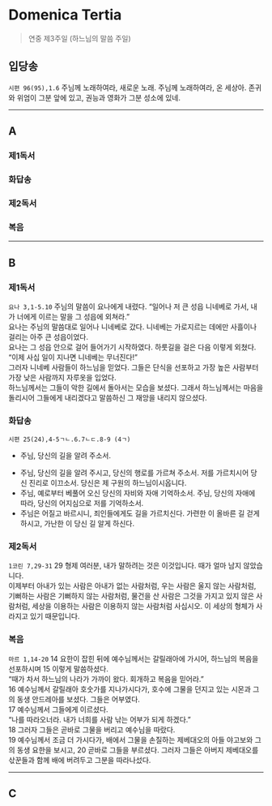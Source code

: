 # Domenica Tertia
> 연중 제3주일 (하느님의 말씀 주일)

## 입당송
`시편 96(95),1.6` 주님께 노래하여라, 새로운 노래. 주님께 노래하여라, 온 세상아. 존귀와 위엄이 그분 앞에 있고, 권능과 영화가 그분 성소에 있네.

----

## A
### 제1독서
### 화답송
### 제2독서
### 복음

----

## B

### 제1독서
`요나 3,1-5.10` 주님의 말씀이 요나에게 내렸다.
“일어나 저 큰 성읍 니네베로 가서, 내가 너에게 이르는 말을 그 성읍에 외쳐라.”  
요나는 주님의 말씀대로 일어나 니네베로 갔다. 니네베는 가로지르는 데에만 사흘이나 걸리는 아주 큰 성읍이었다.  
요나는 그 성읍 안으로 걸어 들어가기 시작하였다. 하룻길을 걸은 다음 이렇게 외쳤다.  
“이제 사십 일이 지나면 니네베는 무너진다!”  
그러자 니네베 사람들이 하느님을 믿었다. 그들은 단식을 선포하고 가장 높은 사람부터 가장 낮은 사람까지 자루옷을 입었다.  
하느님께서는 그들이 악한 길에서 돌아서는 모습을 보셨다. 그래서 하느님께서는 마음을 돌리시어 그들에게 내리겠다고 말씀하신 그 재앙을 내리지 않으셨다.

### 화답송
`시편 25(24),4-5ㄱㄴ.6.7ㄴㄷ.8-9 (4ㄱ)`
* 주님, 당신의 길을 알려 주소서.
- 주님, 당신의 길을 알려 주시고, 당신의 행로를 가르쳐 주소서. 저를 가르치시어 당신 진리로 이끄소서. 당신은 제 구원의 하느님이시옵니다.
- 주님, 예로부터 베풀어 오신 당신의 자비와 자애 기억하소서. 주님, 당신의 자애에 따라, 당신의 어지심으로 저를 기억하소서.
- 주님은 어질고 바르시니, 죄인들에게도 길을 가르치신다. 가련한 이 올바른 길 걷게 하시고, 가난한 이 당신 길 알게 하신다.

### 제2독서
`1코린 7,29-31` 29 형제 여러분, 내가 말하려는 것은 이것입니다. 때가 얼마 남지 않았습니다.  
이제부터 아내가 있는 사람은 아내가 없는 사람처럼, 우는 사람은 울지 않는 사람처럼, 기뻐하는 사람은 기뻐하지 않는 사람처럼, 물건을 산 사람은 그것을 가지고 있지 않은 사람처럼, 세상을 이용하는 사람은 이용하지 않는 사람처럼 사십시오. 이 세상의 형체가 사라지고 있기 때문입니다.

### 복음
`마르 1,14-20` 14 요한이 잡힌 뒤에 예수님께서는 갈릴래아에 가시어, 하느님의 복음을 선포하시며 15 이렇게 말씀하셨다.  
“때가 차서 하느님의 나라가 가까이 왔다. 회개하고 복음을 믿어라.”  
16 예수님께서 갈릴래아 호숫가를 지나가시다가, 호수에 그물을 던지고 있는 시몬과 그의 동생 안드레아를 보셨다. 그들은 어부였다.  
17 예수님께서 그들에게 이르셨다.  
“나를 따라오너라. 내가 너희를 사람 낚는 어부가 되게 하겠다.”  
18 그러자 그들은 곧바로 그물을 버리고 예수님을 따랐다.  
19 예수님께서 조금 더 가시다가, 배에서 그물을 손질하는 제베대오의 아들 야고보와 그의 동생 요한을 보시고, 20 곧바로 그들을 부르셨다. 그러자 그들은 아버지 제베대오를 삯꾼들과 함께 배에 버려두고 그분을 따라나섰다.

----

## C
